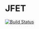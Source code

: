 # JFET

[![Build Status](https://travis-ci.org/KristofferC/JFET.jl.svg?branch=master)](https://travis-ci.org/KristofferC/JFET.jl)
